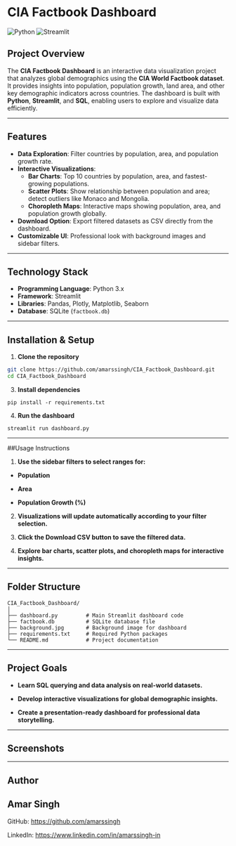 # CIA Factbook Dashboard

![Python](https://img.shields.io/badge/Python-3.13-blue?logo=python)
![Streamlit](https://img.shields.io/badge/Streamlit-Cloud-orange?logo=streamlit)

## **Project Overview**

The **CIA Factbook Dashboard** is an interactive data visualization project that analyzes global demographics using the **CIA World Factbook dataset**. It provides insights into population, population growth, land area, and other key demographic indicators across countries. The dashboard is built with **Python**, **Streamlit**, and **SQL**, enabling users to explore and visualize data efficiently.

---

## **Features**

- **Data Exploration**: Filter countries by population, area, and population growth rate.
- **Interactive Visualizations**:
  - **Bar Charts**: Top 10 countries by population, area, and fastest-growing populations.
  - **Scatter Plots**: Show relationship between population and area; detect outliers like Monaco and Mongolia.
  - **Choropleth Maps**: Interactive maps showing population, area, and population growth globally.
- **Download Option**: Export filtered datasets as CSV directly from the dashboard.
- **Customizable UI**: Professional look with background images and sidebar filters.

---

## **Technology Stack**

- **Programming Language**: Python 3.x  
- **Framework**: Streamlit  
- **Libraries**: Pandas, Plotly, Matplotlib, Seaborn  
- **Database**: SQLite (`factbook.db`)

---

## **Installation & Setup**

1. **Clone the repository**

```bash
git clone https://github.com/amarssingh/CIA_Factbook_Dashboard.git
cd CIA_Factbook_Dashboard
```

3. **Install dependencies**

```
pip install -r requirements.txt
```

4. **Run the dashboard**

```
streamlit run dashboard.py
```

---

##Usage Instructions

1. **Use the sidebar filters to select ranges for:**

- **Population**

- **Area**

- **Population Growth (%)**

2. **Visualizations will update automatically according to your filter selection.**

3. **Click the Download CSV button to save the filtered data.**

4. **Explore bar charts, scatter plots, and choropleth maps for interactive insights.**
 
---

## Folder Structure
```
CIA_Factbook_Dashboard/
│
├── dashboard.py         # Main Streamlit dashboard code
├── factbook.db          # SQLite database file
├── background.jpg       # Background image for dashboard
├── requirements.txt     # Required Python packages
└── README.md            # Project documentation
```

---

## Project Goals

- **Learn SQL querying and data analysis on real-world datasets.**

- **Develop interactive visualizations for global demographic insights.**

- **Create a presentation-ready dashboard for professional data storytelling.**

---

## Screenshots


--- 

## Author

## **Amar Singh**

GitHub: https://github.com/amarssingh

LinkedIn: https://www.linkedin.com/in/amarssingh-in

